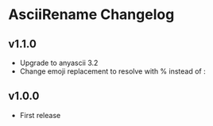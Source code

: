 # AsciiRename Changelog #

## v1.1.0 ##

* Upgrade to anyascii 3.2
* Change emoji replacement to resolve with % instead of :

## v1.0.0 ##

* First release
